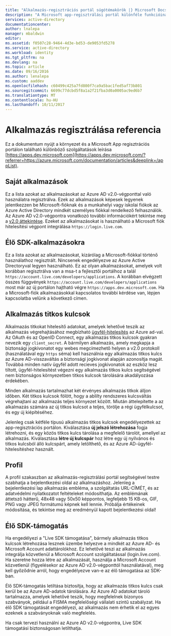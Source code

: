 ```yaml
---
title: "Alkalmazás-regisztrációs portál súgótémakörök |} Microsoft Docs"
description: "A Microsoft app-regisztrálási portál különféle funkcióinak leírása."
services: active-directory
documentationcenter: 
author: lnalepa
manager: mbaldwin
editor: 
ms.assetid: f0507c28-9464-4d3e-bd53-de9053fd5278
ms.service: active-directory
ms.workload: identity
ms.tgt_pltfrm: na
ms.devlang: na
ms.topic: article
ms.date: 09/16/2016
ms.author: lenalepa
ms.custom: aaddev
ms.openlocfilehash: c60499c425a7fd800f7ca9a5bac1fed5af73b801
ms.sourcegitcommit: 6699c77dcbd5f8a1a2f21fba3d0a0005ac9ed6b7
ms.translationtype: MT
ms.contentlocale: hu-HU
ms.lasthandoff: 10/11/2017
---
```

# <a name="app-registration-reference"></a>Alkalmazás regisztrálása referencia
Ez a dokumentum nyújt a környezet és a Microsoft App regisztrációs portálon található különböző szolgáltatások leírása [https://apps.dev.microsoft.com](https://apps.dev.microsoft.com/?referrer=https://azure.microsoft.com/documentation/articles&deeplink=/appList).

## <a name="my-applications"></a>Saját alkalmazások
Ez a lista azokat az alkalmazásokat az Azure AD v2.0-végponttal való használatra regisztrálva.  Ezek az alkalmazások képesek legyenek jelentkezzen be Microsoft-fióknak és a munkahelyi vagy iskolai fiókok az Azure Active Directory mindkét személyes fiókkal rendelkező felhasználók.  Az Azure AD v2.0-végpontra vonatkozó további információkért tekintse meg a [v2.0 áttekintése](active-directory-appmodel-v2-overview.md).  Ezeket az alkalmazásokat is használható a Microsoft fiók hitelesítési végpont integrálása `https://login.live.com`.

## <a name="live-sdk-applications"></a>Élő SDK-alkalmazásokra
Ez a lista azokat az alkalmazásokat, kizárólag a Microsoft-fiókkal történő használathoz regisztrált.  Nincsenek engedélyezve az Azure Active Directoryval legyen használható.  Ez az olyan alkalmazásokat, amelyek volt korábban regisztrálva van a msa-t a fejlesztői portálhoz a talál `https://account.live.com/developers/applications`.  A korábban elvégzett összes függvények `https://account.live.com/developers/applications` most már az új portálon hajtható végre `https://apps.dev.microsoft.com`.  Ha a Microsoft-fiók alkalmazásokkal kapcsolatos további kérdése van, lépjen kapcsolatba velünk a következő címen.

## <a name="application-secrets"></a>Alkalmazás titkos kulcsok
Alkalmazás titkokat hitelesítő adatokat, amelyek lehetővé teszik az alkalmazás végrehajtásához megbízható [ügyfél-hitelesítés](http://tools.ietf.org/html/rfc6749#section-2.3) az Azure ad-val.  Az OAuth és az OpenID Connect, egy alkalmazás titkos kulcsok gyakran nevezik egy `client_secret`.  A bármilyen alkalmazás, amely megkapja a biztonsági jogkivonatot egy webes megcímezhető helyen a v2.0 protokoll (használatával egy `https` séma) kell használnia egy alkalmazás titkos kulcs az Azure AD-visszaváltás a biztonsági jogkivonat alapján azonosítja magát.  Továbbá minden natív ügyfél adott recieves jogkivonatok az eszköz lesz tiltott, ügyfél-hitelesítést végezni egy alkalmazás titkos kulcs segítségével nem biztonságos környezetben titkos kulcsok tárolására akadályozása érdekében.

Minden alkalmazás tartalmazhat két érvényes alkalmazás titkok álljon időben.  Két titkos kulcsok fölött, hogy a ablilty rendszeres kulcsváltás végrehajtani az alkalmazás teljes környezet között.  Miután áttelepítette a az alkalmazás számára az új titkos kulcsot a teljes, törölje a régi ügyfélkulcsot, és egy új kiépítéséhez.

Jelenleg csak kétféle típusú alkalmazás titkos kulcsok engedélyezettek az app-regisztrációs portálon.  Kiválasztása **új jelszó létrehozása** fogja létrehozni, és egy közös titkos kulcs tárolása a megfelelő tárolót, amellyel az alkalmazás.  Kiválasztása **létre új kulcspár** hoz létre egy új nyilvános és titkos kulcsból álló kulcspárt, amely letölthető, és az Azure AD-ügyfél-hitelesítéshez használt.

## <a name="profile"></a>Profil
A profil szakaszban az alkalmazás-regisztrálási portál segítségével testre szabhatja a bejelentkezési oldal az alkalmazáshoz.  Jelenleg a bejelentkezési lap alkalmazás embléma, a szolgáltatás URL-CÍMÉT, és az adatvédelmi nyilatkozatot feltételeket módosíthatja.  Az emblémának áttetsző hátterű, 48x48 vagy 50x50 képpontos, legfeljebb 15 KB-os, GIF, PNG vagy JPEG formátumú képnek kell lennie.  Próbálja értékeinek módosítása, és tekintse meg az eredményül kapott bejelentkezési oldal!

## <a name="live-sdk-support"></a>Élő SDK-támogatás
Ha engedélyezi a "Live SDK támogatása", bármely alkalmazás titkos kulcsok létrehozása lesznek üzembe helyezve a mindkét az Azure AD- és Microsoft Account adattárolókhoz.  Ez lehetővé teszi az alkalmazás integrálja közvetlenül a Microsoft Account szolgáltatással (login.live.com).  Ha szeretne hozza létre az alkalmazását, használja a Microsoft Account közvetlenül (figyelésekor az Azure AD v2.0-végponttól használatával), meg kell győződnie arról, hogy engedélyezve van-e az élő támogatása az SDK-ban.

Élő SDK-támogatás letiltása biztosítja, hogy az alkalmazás titkos kulcs csak kerül be az Azure AD-adatok tárolására.  Az Azure AD adatokat tároló tartalmazza, amelyek lehetővé teszik, hogy megfelelnek bizonyos szabványok, például a FISMA megfelelőségi vállalati szintű szabályzat.  Ha élő SDK támogatását engedélyezi, az alkalmazás nem érhetik el az egyes ezeknek a szabványoknak való megfelelés.

Ha csak tervezi használni az Azure AD v2.0-végpontra, Live SDK támogatási biztonságosan letilthatja.

